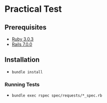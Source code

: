 # Practical Test

## Prerequisites

* [Ruby 3.0.3](https://www.ruby-lang.org/en/)
* [Rails 7.0.0](https://rubyonrails.org/)

## Installation

* ```bundle install```

### Running Tests

  * ```bundle exec rspec spec/requests/*_spec.rb ```
